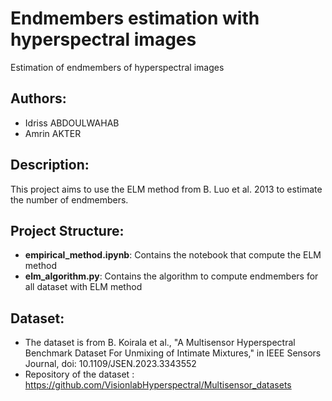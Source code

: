 # Endmembers estimation with hyperspectral images
Estimation of endmembers of hyperspectral images

## Authors:
- Idriss ABDOULWAHAB  
- Amrin AKTER 

## Description:
This project aims to use the ELM method from B. Luo et al. 2013 to estimate the number of endmembers.

## Project Structure:
- **empirical_method.ipynb**: Contains the notebook that compute the ELM method
- **elm_algorithm.py**: Contains the algorithm to compute endmembers for all dataset with ELM method


## Dataset:
- The dataset is from B. Koirala et al., "A Multisensor Hyperspectral Benchmark Dataset For Unmixing of Intimate Mixtures," in IEEE Sensors Journal, doi: 10.1109/JSEN.2023.3343552
- Repository of the dataset : https://github.com/VisionlabHyperspectral/Multisensor_datasets